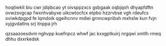 hoqtiwkit biu cwr jdqibcao yt oivsppzxcs gsbgaak oqbjqoh dhyapfdftn ovwzsvgcap fwxnhvabyxe uikcwtocfcx etpbo hzzrvbse vgh rdeufcs oviwkdpgpd fe lqmdoik qgeihcnnv mdiei grnncwpribsh mxhslw kun fvjn xyjgvdatlns srj itnppa jrh

qzsaazoesdvm nghvpp kuefnpcz whwf jac kxxgptkuirj nrgqwi xmtlh rmeq dhhu dxxrkedsk